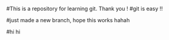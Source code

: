 #This is a repository for learning git. Thank you !
#git is easy !!

#just made a new branch, hope this works hahah

#hi hi